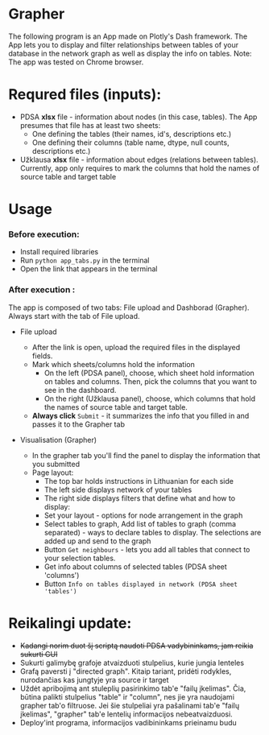 # Grapher
The following program is an App made on Plotly's Dash framework. The App lets you to display and filter relationships between tables of your database in the network graph as well as display the info on tables.
Note: The app was tested on Chrome browser.

# Requred files (inputs):
* PDSA **xlsx** file - information about nodes (in this case, tables). The App presumes that file has at least two sheets:
  * One defining the tables (their names, id's, descriptions etc.)
  * One defining their columns (table name, dtype, null counts, descriptions etc.)
* Užklausa **xlsx** file - information about edges (relations between tables). Currently, app only requires to mark the columns that hold the names of source table and target table 

# Usage
### Before execution:
* Install required libraries
* Run `python app_tabs.py` in the terminal
* Open the link that appears in the terminal

### After execution :

The app is composed of two tabs: File upload and Dashborad (Grapher). Always start with the tab of File upload.
* File upload
  * After the link is open, upload the required files in the displayed fields.
  * Mark which sheets/columns hold the information
    * On the left (PDSA panel), choose, which sheet hold information on tables and columns. Then, pick the columns that you want to see in the dashboard.  
    * On the right (Užklausa panel), choose, which columns that hold the names of source table and target table.
  * **Always click** `Submit` - it summarizes the info that you filled in and passes it to the Grapher tab

* Visualisation (Grapher)
  * In the grapher tab you'll find the panel to display the information that you submitted
  * Page layout:
    *   The top bar holds instructions in Lithuanian for each side
    *   The left side displays network of your tables
    *   The right side displays filters that define what and how to display:
      * Set your layout - options for node arrangement in the graph
      * Select tables to graph, Add list of tables to graph (comma separated) - ways to declare tables to display. The selections are added up and send to the graph
      * Button `Get neighbours` - lets you add all tables that connect to your selection tables.  
      * Get info about columns of selected tables (PDSA sheet 'columns')
      * Button `Info on tables displayed in network (PDSA sheet 'tables')`
      
# Reikalingi update:
* <del>Kadangi norim duot šį scriptą naudoti PDSA vadybininkams, jam reikia sukurti GUI</del>
* Sukurti galimybę grafoje atvaizduoti stulpelius, kurie jungia lenteles
* Grafą paversti į "directed graph". Kitaip tariant, pridėti rodykles, nurodančias kas jungtyje yra source ir target
* Uždėt apribojimą ant stuleplių pasirinkimo tab'e "failų įkelimas". Čia, būtina palikti stulpelius "table" ir "column", nes jie yra naudojami grapher tab'o filtruose. Jei šie stulpeliai yra pašalinami tab'e "failų įkelimas", "grapher" tab'e lentelių informacijos nebeatvaizduosi.  
* Deploy'int programa, informacijos vadibininkams prieinamu budu
